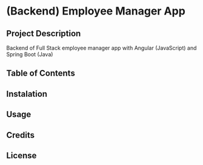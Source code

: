 # (Backend) Employee Manager App

## Project Description 
Backend of Full Stack employee manager app with Angular (JavaScript) and Spring Boot (Java)

## Table of Contents

## Instalation

## Usage

## Credits

## License 
